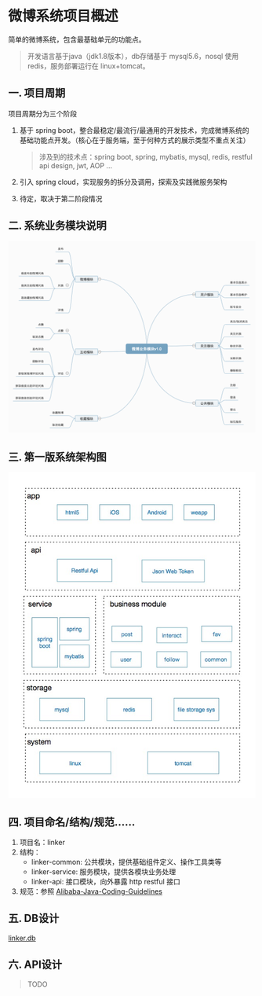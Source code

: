 # 微博系统项目概述
简单的微博系统，包含最基础单元的功能点。

> 开发语言基于java（jdk1.8版本），db存储基于 mysql5.6，nosql 使用 redis，服务部署运行在 linux+tomcat。

## 一. 项目周期
项目周期分为三个阶段

1. 基于 spring boot，整合最稳定/最流行/最通用的开发技术，完成微博系统的基础功能点开发。（核心在于服务端，至于何种方式的展示类型不重点关注）
    
    > 涉及到的技术点：spring boot, spring, mybatis, mysql, redis, restful api design, jwt, AOP ...
     
2. 引入 spring cloud，实现服务的拆分及调用，探索及实践微服务架构

3. 待定，取决于第二阶段情况

## 二. 系统业务模块说明
![image](https://raw.githubusercontent.com/mntfun/linker/master/linker-doc/weibo-business-modulev1.0.png)

## 三. 第一版系统架构图
![image](https://raw.githubusercontent.com/mntfun/linker/master/linker-doc/weibo-sys-v1.0.jpeg)

## 四. 项目命名/结构/规范……
1. 项目名：linker
2. 结构：
    * linker-common: 公共模块，提供基础组件定义、操作工具类等
    * linker-service: 服务模块，提供各模块业务处理
    * linker-api: 接口模块，向外暴露 http restful 接口
3. 规范：参照 [Alibaba-Java-Coding-Guidelines](https://alibaba.github.io/Alibaba-Java-Coding-Guidelines/) 

## 五. DB设计
[linker.db](https://github.com/mntfun/linker/blob/master/linker-doc/linker.svg)

## 六. API设计
> TODO